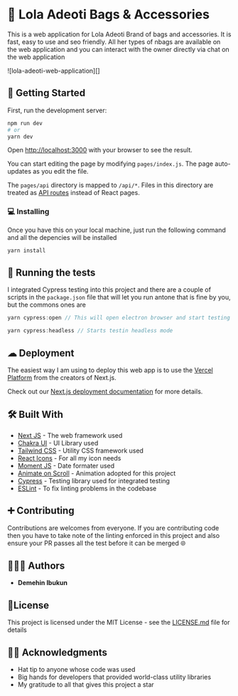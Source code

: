 # 👜 Lola Adeoti Bags & Accessories

This is a web application for Lola Adeoti Brand of bags and accessories. It is fast, easy to use and seo friendly. All her types of nbags are available on the web application and you can interact with the owner directly via chat on the web application

![lola-adeoti-web-application][]

## 🥇 Getting Started

First, run the development server:

```bash
npm run dev
# or
yarn dev
```

Open [http://localhost:3000](http://localhost:3000) with your browser to see the result.

You can start editing the page by modifying `pages/index.js`. The page auto-updates as you edit the file.

<!-- [API routes](https://nextjs.org/docs/api-routes/introduction) can be accessed on [http://localhost:3000/api/hello](http://localhost:3000/api/hello). This endpoint can be edited in `pages/api/hello.js`. -->

The `pages/api` directory is mapped to `/api/*`. Files in this directory are treated as [API routes](https://nextjs.org/docs/api-routes/introduction) instead of React pages.

<!-- ### Prerequisites

Once you have this on your local machine, just run the following command and all the depencies will be installed

```
yarn install
``` -->

### 💻 Installing

Once you have this on your local machine, just run the following command and all the depencies will be installed

```js
yarn install
```

## 🧪 Running the tests

I integrated Cypress testing into this project and there are a couple of scripts in the `package.json` file that will let you run antone that is fine by you, but the commons ones are

```js
yarn cypress:open // This will open electron browser and start testing

yarn cypress:headless // Starts testin headless mode
```

<!-- ### Break down into end to end tests

Explain what these tests test and why

```
Give an example
``` -->

<!-- ### And coding style tests

Explain what these tests test and why

```js
Give an example
``` -->

## ☁ Deployment

The easiest way I am using to deploy this web app is to use the [Vercel Platform](https://vercel.com/new?utm_medium=default-template&filter=next.js&utm_source=create-next-app&utm_campaign=create-next-app-readme) from the creators of Next.js.

Check out our [Next.js deployment documentation](https://nextjs.org/docs/deployment) for more details.

## 🛠 Built With

- [Next JS](http://www.dropwizard.io/1.0.2/docs/) - The web framework used
- [Chakra UI](https://chakra-ui.com/) - UI Library used
- [Tailwind CSS](https://tailwindcss.com/) - Utility CSS framework used
- [React Icons](https://react-icons.github.io/react-icons/) - For all my icon needs
- [Moment JS](https://momentjs.com/) - Date formater used
- [Animate on Scroll](https://michalsnik.github.io/aos/) - Animation adopted for this project
- [Cypress](https://www.cypress.io/) - Testing library used for integrated testing
- [ESLint](https://eslint.org/) - To fix linting problems in the codebase

## ➕ Contributing

Contributions are welcomes from everyone. If you are contributing code then you have to take note of the linting enforced in this project and also ensure your PR passes all the test before it can be merged 🌐

<!-- ## Versioning

We use [SemVer](http://semver.org/) for versioning. For the versions available, see the [tags on this repository](https://github.com/your/project/tags).  -->

## 👨🏽‍💻 Authors

- **Demehin Ibukun**

<!-- See also the list of [contributors](https://github.com/your/project/contributors) who participated in this project. -->

## 📑License

This project is licensed under the MIT License - see the [LICENSE.md](LICENSE.md) file for details

## 👏🏽 Acknowledgments

- Hat tip to anyone whose code was used
- Big hands for developers that provided world-class utility libraries
- My gratitude to all that gives this project a star
